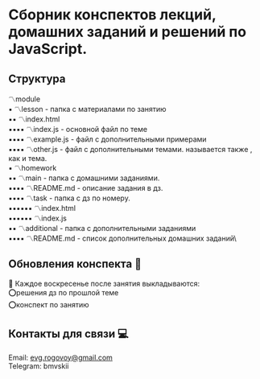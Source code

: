 # Сборник конспектов лекций, домашних заданий и решений по JavaScript. 

## Структура

〽️module\
▪️ 〽️lesson - папка с материалами по занятию\
▪️▪️ 〽️index.html\
▪️▪️▪️▪️ 〽️index.js - основной файл по теме\
▪️▪️▪️▪️ 〽️example.js - файл с дополнительными примерами\
▪️▪️▪️▪️ 〽️other.js - файл с дополнительными темами. называется также , как и тема.\
▪️ 〽️homework\
▪️▪️ 〽️main - папка с домашними заданиями.\
▪️▪️▪️▪️ 〽️README.md - описание задания в дз.\
▪️▪️▪️▪️ 〽️task - папка с дз по номеру.\
▪️▪️▪️▪️▪️▪️ 〽️index.html\
▪️▪️▪️▪️▪️▪️ 〽️index.js\
▪️▪️ 〽️additional - папка с дополнительными заданиями\
▪️▪️▪️▪️ 〽️README.md - список дополнительных домашних заданий\

## Обновления конспекта 🔔
 📆 Каждое воскресенье после занятия выкладываются:\
⭕решения дз по прошлой теме\
⭕конспект по занятию

## Контакты для связи 💻
Email: evg.rogovoy@gmail.com\
Telegram: bmvskii

  

